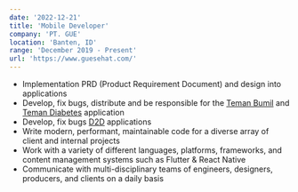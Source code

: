 ```yaml
---
date: '2022-12-21'
title: 'Mobile Developer'
company: 'PT. GUE'
location: 'Banten, ID'
range: 'December 2019 - Present'
url: 'https://www.guesehat.com/'
---
```


- Implementation PRD (Product Requirement Document) and design into applications
- Develop, fix bugs, distribute and be responsible for the [Teman Bumil](https://temanbumil.com) and [Teman Diabetes](https://temandiabetes.com) application
- Develop, fix bugs [D2D](https://d2d.co.id) applications
- Write modern, performant, maintainable code for a diverse array of client and internal projects
- Work with a variety of different languages, platforms, frameworks, and content management systems such as Flutter & React Native
- Communicate with multi-disciplinary teams of engineers, designers, producers, and clients on a daily basis
